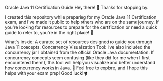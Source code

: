 Oracle Java 11 Certification Guide
Hey there! 👋 Thanks for stopping by.

I created this repository while preparing for my Oracle Java 11 Certification exam, and I've made it public to help others who are on the same journey. If you're looking for resources to prepare for the certification or need a quick guide to refer to, you're in the right place! 🎯

What's inside:
A curated set of resources designed to guide you through Java 11 concepts.
Concurrency Visualization Tool: I’ve also included the concurrency jar I obtained from the official Oracle Java documentation. If concurrency concepts seem confusing (like they did for me when I first encountered them!), this tool will help you visualize and better understand how concurrency works in Java. 🚀
Feel free to explore, and I hope this helps with your exam prep! Good luck! 🍀

